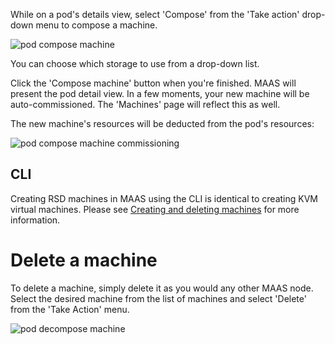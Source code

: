 While on a pod's details view, select 'Compose' from the 'Take action' drop-down
menu to compose a machine.

![pod compose machine][img__pod-compose-machine]

You can choose which storage to use from a drop-down list.

Click the 'Compose machine' button when you're finished. MAAS will present the pod
detail view. In a few moments, your new machine will be auto-commissioned. The
'Machines' page will reflect this as well.

The new machine's resources will be deducted from the pod's resources:

![pod compose machine commissioning][img__pod-compose-machine-commissioning]

## CLI

Creating RSD machines in MAAS using the CLI is identical to creating KVM virtual
machines. Please see [Creating and deleting machines][create-cli] for more
information.

# Delete a machine

To delete a machine, simply delete it as you would any other MAAS node.  Select
the desired machine from the list of machines and select 'Delete' from the 'Take
Action' menu.

![pod decompose machine][img__pod-decompose-machine]

<!-- LINKS -->

[img__pod-compose-machine]: ../media/manage-kvm-pods__2.5_pod-compose-machine.png
[img__pod-compose-machine-commissioning]: ../media/manage-kvm-pods__2.5_pod-compose-machine-commissioning.png
[img__pod-decompose-machine]: ../media/manage-kvm-pods__2.5_pod-decompose-machine.png

[create-cli]: manage-kvm-create-vms.md#cli